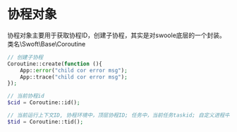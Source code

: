 # 协程对象

协程对象主要用于获取协程ID，创建子协程，其实是对swoole底层的一个封装。类名\Swoft\Base\Coroutine

```php
// 创建子协程
Coroutine::create(function (){
    App::error("child cor error msg");
    App::trace("child cor error msg");
});

// 当前协程id
$cid = Coroutine::id();

// 当前运行上下文ID, 协程环境中，顶层协程ID; 任务中，当前任务taskid; 自定义进程中，当前进程ID(pid)
$tid = Coroutine::tid();
```



